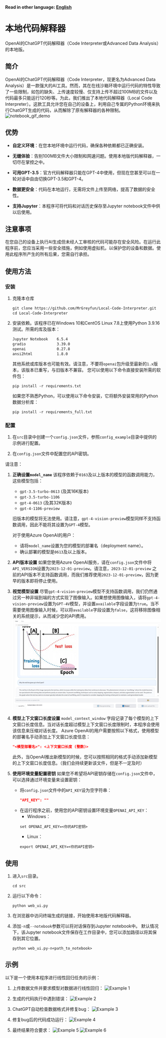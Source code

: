 **Read in other language: [English](README.md)**

# 本地代码解释器
OpenAI的ChatGPT代码解释器（Code Interpreter或Advanced Data Analysis）的本地版。

## 简介

OpenAI的ChatGPT代码解释器（Code Interpreter，现更名为Advanced Data Analysis）是一款强大的AI工具。然而，其在在线沙箱环境中运行代码的特性导致了一些限制，如包的缺失、上传速度较慢、仅支持上传不超过100MB的文件以及代码最多只能运行120秒等。为此，我们推出了本地代码解释器（Local Code Interpreter）。这款工具允许您在自己的设备上，利用自己专属的Python环境来执行ChatGPT生成的代码，从而解除了原有解释器的各种限制。
![notebook_gif_demo](example_img/save_to_notebook_demo.gif)

## 优势

- **自定义环境**：在您本地环境中运行代码，确保各种依赖都已正确安装。

- **无缝体验**：告别100MB文件大小限制和网速问题。使用本地版代码解释器，一切尽在掌控之中。

- **可用GPT-3.5**：官方代码解释器只能在GPT-4中使用，但现在您甚至可以在一轮对话中自由切换GPT-3.5和GPT-4。

- **数据更安全**：代码在本地运行，无需将文件上传至网络，提高了数据的安全性。

- **支持Jupyter**：本程序可将代码和对话历史保存至Jupyter notebook文件中供以后使用。

## 注意事项
在您自己的设备上执行AI生成但未经人工审核的代码可能存在安全风险。在运行此程序前，您应当采用一些安全措施，例如使用虚拟机，以保护您的设备和数据。使用此程序所产生的所有后果，您需自行承担。

## 使用方法

### 安装

1. 克隆本仓库
   ```shell
   git clone https://github.com/MrGreyfun/Local-Code-Interpreter.git
   cd Local-Code-Interpreter
   ```

2. 安装依赖。该程序已在Windows 10和CentOS Linux 7.8上使用Python 3.9.16测试。所需的库及版本：
   ```text 
   Jupyter Notebook    6.5.4
   gradio              3.39.0
   openai              0.27.8
   ansi2html           1.8.0 
   ```
   其他系统或库版本也可能有效。请注意，不要将`openai`包升级至最新的`1.x`版本，该版本已重写，与旧版本不兼容。
   您可以使用以下命令直接安装所需的软件包：
   ```shell
   pip install -r requirements.txt
   ```
   如果您不熟悉Python，可以使用以下命令安装，它将额外安装常用的Python数据分析库：
   ```shell
   pip install -r requirements_full.txt
   ```
### 配置

1. 在`src`目录中创建一个`config.json`文件，参照`config_example`目录中提供的示例进行配置。

2. 在`config.json`文件中配置您的API密钥。

请注意：
1. **正确设置`model_name`**
    该程序依赖于`0163`及以上版本的模型的函数调用能力，这些模型包括：
    - `gpt-3.5-turbo-0613` (及其16K版本)
    - `gpt-3.5-turbo-1106`
    - `gpt-4-0613` (及其32K版本)
    - `gpt-4-1106-preview` 

   旧版本的模型将无法使用。请注意，`gpt-4-vision-preview`模型同样不支持函数调用，因此不能将其设置为`GPT-4`模型。

   对于使用Azure OpenAI的用户：
   - 请将`model_name`设置为您的模型的部署名（deployment name）。
   - 确认部署的模型是`0613`及以上版本。

2. **API版本设置**
    如果您使用Azure OpenAI服务，请在`config.json`文件中将`API_VERSION`设置为`2023-12-01-preview`。请注意，`2023-12-01-preview` 之前的API版本不支持函数调用，而我们推荐使用`2023-12-01-preview`，因为更早的版本即将停止使用。

3. **视觉模型设置**
   尽管`gpt-4-vision-preview`模型不支持函数调用，我们仍然通过另一种非端到端的方式实现了图像输入。如果想使用图像输入，请将`gpt-4-vision-preview`设置为`GPT-4V`模型，并设置`available`字段设置为`true`。当不需要使用图像输入时候，可以将`available`字段设置为`false`，这将移除图像相关的系统提示，从而减少您的API费用。
   ![vision_demo](example_img/vision_example.jpg)
4. **模型上下文窗口长度设置**
    `model_context_window` 字段记录了每个模型的上下文窗口长度信息。当对话长度超过模型上下文窗口长度限制时，本程序会使用该信息来压缩对话长度。
    Azure OpenAI的用户需要按照以下格式，使用模型的部署名手动添加上下文窗口长度信息：
    ```json
    "<模型部署名>": <上下文窗口长度 (整数)>
    ```
    此外，当OpenAI推出新模型的时候，您可以按照相同的格式手动添加新模型的上下文窗口长度信息。（我们会持续更新该文件，但是不一定及时）

5. **使用环境变量配置密钥**
    如果您不希望将API密钥存储在`config.json`文件中，可以选择通过环境变量来设置密钥：
    - 将`config.json`文件中的`API_KEY`设为空字符串：
        ```json
        "API_KEY": ""
        ```
    - 在运行程序之前，使用您的API密钥设置环境变量`OPENAI_API_KEY`：
        - Windows：
        ```shell
        set OPENAI_API_KEY=<你的API密钥>
        ```
        - Linux：
        ```shell
        export OPENAI_API_KEY=<你的API密钥>
        ```

## 使用

1. 进入`src`目录。
   ```shell
   cd src
   ```

2. 运行以下命令：
   ```shell
   python web_ui.py
   ```

3. 在浏览器中访问终端生成的链接，开始使用本地版代码解释器。

4. 添加`-n`或`--notebook`参数可以将对话保存到Jupyter notebook中。 
   默认情况下，该Jupyter notebook文件保存在工作目录中，您可以添加路径以将其保存到其它位置。
   ```shell
   python web_ui.py-n<path_to_notebook>
   ```

## 示例

以下是一个使用本程序进行线性回归任务的示例：

1. 上传数据文件并要求模型对数据进行线性回归：
   ![Example 1](example_img/1.jpg)

2. 生成的代码执行中遇到错误：
   ![Example 2](example_img/2.jpg)

3. ChatGPT自动检查数据格式并修复bug：
   ![Example 3](example_img/3.jpg)

4. 修复bug后的代码成功运行：
   ![Example 4](example_img/4.jpg)

5. 最终结果符合要求：
   ![Example 5](example_img/5.jpg)
   ![Example 6](example_img/6.jpg)
